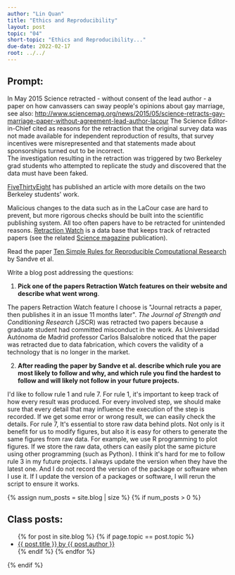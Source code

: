 ```yaml
---
author: "Lin Quan"
title: "Ethics and Reproducibility"
layout: post
topic: "04"
short-topic: "Ethics and Reproducibility..."
due-date: 2022-02-17
root: ../../
---
```



## Prompt:

In May 2015 Science retracted - without consent of the lead author - a paper on  how canvassers can sway people's opinions about gay marriage, 
see also: http://www.sciencemag.org/news/2015/05/science-retracts-gay-marriage-paper-without-agreement-lead-author-lacour
The Science Editor-in-Chief cited as reasons for the retraction that the original survey data was not made available for independent reproduction of results, that survey incentives were misrepresented and that statements made about sponsorships turned out to be incorrect.<br>
The investigation resulting in the retraction was triggered by two Berkeley grad students who attempted to replicate the study and discovered that the data must have been faked.
 
[FiveThirtyEight](https://fivethirtyeight.com/features/how-two-grad-students-uncovered-michael-lacour-fraud-and-a-way-to-change-opinions-on-transgender-rights/) has published an article with more details on the two Berkeley students' work.

Malicious changes to the data such as in the LaCour case are hard to prevent, but more rigorous checks should be built into the scientific publishing system. All too often papers have to be retracted for unintended reasons. [Retraction Watch](https://retractionwatch.com/) is a data base that keeps track of retracted papers (see the related [Science magazine](https://www.sciencemag.org/news/2018/10/what-massive-database-retracted-papers-reveals-about-science-publishing-s-death-penalty) publication). 

Read the paper [Ten Simple Rules for Reproducible Computational Research](https://journals.plos.org/ploscompbiol/article?id=10.1371/journal.pcbi.1003285) by Sandve et al.


Write a blog post addressing the questions: 

1. **Pick one of the papers Retraction Watch features on their website and describe what went wrong**. 

The papers Retraction Watch feature I choose is "Journal retracts a paper, then publishes it in an issue 11 months later". <i>The Journal of Strength and Conditioning Research </i>(JSCR) was retracted two papers because a graduate student had committed misconduct in the work. As Universidad Autónoma de Madrid professor Carlos Balsalobre noticed that the paper was retracted due to data fabrication, which covers the validity of a technology that is no longer in the market.

2. **After reading the paper by Sandve et al. describe which rule you are most likely to follow and why, and which rule you find the hardest to follow and will likely not follow in your future projects.**

I'd like to follow rule 1 and rule 7. For rule 1, it's important to keep track of how every result was produced. For every involved step, we should make sure that every detail that may influence the execution of the step is recorded. If we get some error or wrong result, we can easily check the details. For rule 7, It's essential to store raw data behind plots. Not only is it benefit for us to modify figures, but also it is easy for others to generate the same figures from raw data. For example, we use R programming to plot figures. If we store the raw data, others can easily plot the same picture using other programming (such as Python). I think it's hard for me to follow rule 3 in my future projects. I always update the version when they have the latest one. And I do not record the version of the package or software when I use it. If I update the version of a packages or software, I will rerun the script to ensure it works.

{% assign num_posts = site.blog | size %}
{% if num_posts > 0 %}
## Class posts:

<ul>
{% for post in site.blog %}
  {% if page.topic == post.topic %}
  <li><a href="{{ post.url }}">{{ post.title }} by {{ post.author }}</a></li>
  {% endif %}
{% endfor %}
</ul>
{% endif %}
